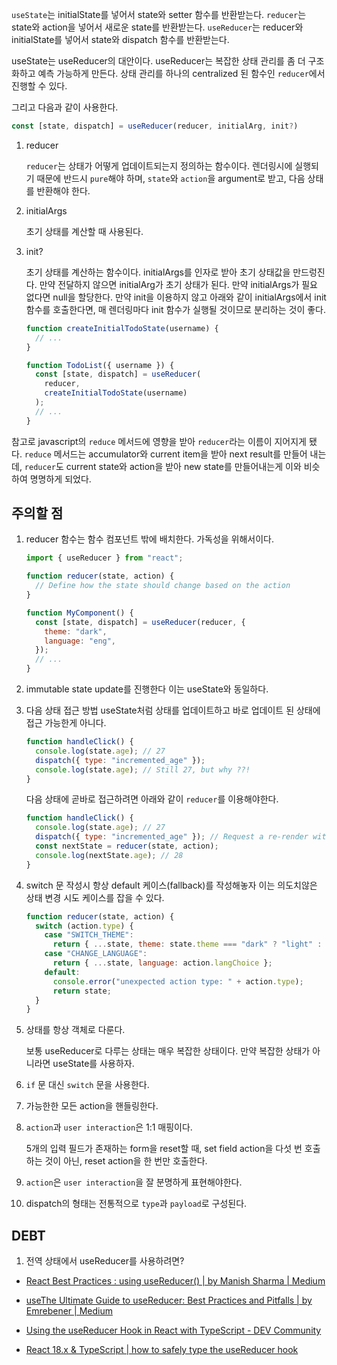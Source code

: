 `useState`는 initialState를 넣어서 state와 setter 함수를 반환받는다.
`reducer`는 state와 action을 넣어서 새로운 state를 반환받는다.
`useReducer`는 reducer와 initialState를 넣어서 state와 dispatch 함수를 반환받는다.

useState는 useReducer의 대안이다. useReducer는 복잡한 상태 관리를 좀 더 구조화하고 예측 가능하게 만든다. 상태 관리를 하나의 centralized 된 함수인 `reducer`에서 진행할 수 있다.

그리고 다음과 같이 사용한다.

```javascript
const [state, dispatch] = useReducer(reducer, initialArg, init?)
```

1. reducer

   `reducer`는 상태가 어떻게 업데이트되는지 정의하는 함수이다. 렌더링시에 실행되기 때문에 반드시 `pure`해야 하며, `state`와 `action`을 argument로 받고, 다음 상태를 반환해야 한다.

2. initialArgs

   초기 상태를 계산할 때 사용된다.

3. init?

   초기 상태를 계산하는 함수이다. initialArgs를 인자로 받아 초기 상태값을 만드렁진다. 만약 전달하지 않으면 initialArg가 초기 상태가 된다. 만약 initialArgs가 필요 없다면 null을 할당한다. 만약 init을 이용하지 않고 아래와 같이 initialArgs에서 init 함수를 호출한다면, 매 렌더링마다 init 함수가 실행될 것이므로 분리하는 것이 좋다.

   ```javascript
   function createInitialTodoState(username) {
     // ...
   }

   function TodoList({ username }) {
     const [state, dispatch] = useReducer(
       reducer,
       createInitialTodoState(username)
     );
     // ...
   }
   ```

참고로 javascript의 `reduce` 메서드에 영향을 받아 `reducer`라는 이름이 지어지게 됐다. `reduce` 메서드는 accumulator와 current item을 받아 next result를 만들어 내는데, `reducer`도 current state와 action을 받아 new state를 만들어내는게 이와 비슷하여 명명하게 되었다.

## 주의할 점

1. reducer 함수는 함수 컴포넌트 밖에 배치한다.
   가독성을 위해서이다.

   ```javascript
   import { useReducer } from "react";

   function reducer(state, action) {
     // Define how the state should change based on the action
   }

   function MyComponent() {
     const [state, dispatch] = useReducer(reducer, {
       theme: "dark",
       language: "eng",
     });
     // ...
   }
   ```

2. immutable state update를 진행한다
   이는 useState와 동일하다.

3. 다음 상태 접근 방법
   useState처럼 상태를 업데이트하고 바로 업데이트 된 상태에 접근 가능한게 아니다.

   ```javascript
   function handleClick() {
     console.log(state.age); // 27
     dispatch({ type: "incremented_age" });
     console.log(state.age); // Still 27, but why ??!
   }
   ```

   다음 상태에 곧바로 접근하려면 아래와 같이 `reducer`를 이용해야한다.

   ```javascript
   function handleClick() {
     console.log(state.age); // 27
     dispatch({ type: "incremented_age" }); // Request a re-render with 43
     const nextState = reducer(state, action);
     console.log(nextState.age); // 28
   }
   ```

4. switch 문 작성시 항상 default 케이스(fallback)를 작성해놓자
   이는 의도치않은 상태 변경 시도 케이스를 잡을 수 있다.

   ```javascript
   function reducer(state, action) {
     switch (action.type) {
       case "SWITCH_THEME":
         return { ...state, theme: state.theme === "dark" ? "light" : "dark" };
       case "CHANGE_LANGUAGE":
         return { ...state, language: action.langChoice };
       default:
         console.error("unexpected action type: " + action.type);
         return state;
     }
   }
   ```

5. 상태를 항상 객체로 다룬다.

   보통 useReducer로 다루는 상태는 매우 복잡한 상태이다. 만약 복잡한 상태가 아니라면 useState를 사용하자.

6. `if` 문 대신 `switch` 문을 사용한다.

7. 가능한한 모든 action을 핸들링한다.

8. `action`과 `user interaction`은 1:1 매핑이다.

   5개의 입력 필드가 존재하는 form을 reset할 때, set field action을 다섯 번 호출하는 것이 아닌, reset action을 한 번만 호출한다.

9. `action`은 `user interaction`을 잘 분명하게 표현해야한다.

10. dispatch의 형태는 전통적으로 `type`과 `payload`로 구성된다.

## DEBT

1. 전역 상태에서 useReducer를 사용하려면?

- [React Best Practices : using useReducer() | by Manish Sharma | Medium](https://medium.com/@mansha99/react-best-practices-using-usereducer-667422051610)

- [useThe Ultimate Guide to useReducer: Best Practices and Pitfalls | by Emrebener | Medium](https://emrebener.medium.com/the-ultimate-guide-to-usereducer-best-practices-and-pitfalls-01912c711b4f)

- [Using the useReducer Hook in React with TypeScript - DEV Community](https://dev.to/craigaholliday/using-the-usereducer-hook-in-react-with-typescript-27m1)

- [React 18.x & TypeScript | how to safely type the useReducer hook](https://www.fabiobiondi.dev/blog/2023-01/how-to-safely-type-usereducer-in-react-and-typescript/)
